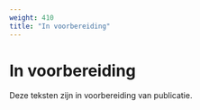 ```yaml
---
weight: 410
title: "In voorbereiding"
---
```


# In voorbereiding

Deze teksten zijn in voorbereiding van publicatie.
